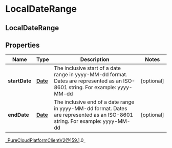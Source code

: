 # LocalDateRange

## LocalDateRange

## Properties

|Name | Type | Description | Notes|
|------------ | ------------- | ------------- | -------------|
| **startDate** | [**Date**](Date) | The inclusive start of a date range in yyyy-MM-dd format. Dates are represented as an ISO-8601 string. For example: yyyy-MM-dd | [optional] |
| **endDate** | [**Date**](Date) | The inclusive end of a date range in yyyy-MM-dd format. Dates are represented as an ISO-8601 string. For example: yyyy-MM-dd | [optional] |



_PureCloudPlatformClientV2@159.1.0_
